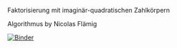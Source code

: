 Faktorisierung mit imaginär-quadratischen Zahlkörpern

Algorithmus by Nicolas Flämig

[![Binder](https://mybinder.org/badge_logo.svg)](https://mybinder.org/v2/gh/Zotelkopf/Faktorisierung/HEAD)
